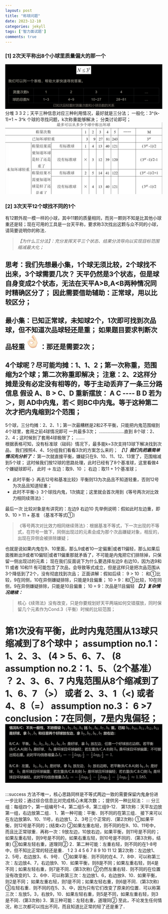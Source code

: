```yaml
---
layout: post
title: "称球问题"
date: 2023-12-10
categories: jekyll
tags: ['智力面试题']
comments: true
---
```


### [1] 2次天平称出8个小球里质量偏大的那一个
![image.png](../images/1701611595824-7444409f-2528-4a5c-b36e-86793e9fa3f8.png)
分堆 3 3 2；天平三种信息对应三种利用情况，最好就是三分法；
一般化：3^(k-1)+1 ~ 3^k 个球的寻找问题，k次称重能够解决；
分类讨论即可；
![image.png](../images/1701613562826-4de6ba8c-5736-4eee-8337-8acc6be3473d.png)
### [2] 3次天平12个球找不同的1个
有12颗外观一模一样的小球，其中11颗的质量相同，而另一颗则不知是比其他小球重还是轻；现在可用的工具是一台天平称，要求称3次找出这颗与众不同的小球，请简要说明你的称法．
> _【为什么三分法】：充分发挥天平三个状态、结果分流导向以实现目标范围缩减最大化；_

思考：我们先想最小集，1个球无须比较，2个球找不出来，3个球需要几次？
天平仍然是3个状态，但是球自身变成2个状态，无法在天平A>B,A<B两种情况同时精确区分了；
因此需要借助辅助：正常球，用以比较区分；
-----------------------------------------------
最小集：已知正常球，未知球2个，1次即可找到次品球，但不知道次品球轻还是重；
如果题目要求判断次品轻重![079C46D9.png](../images/1701612784471-2e418249-23f7-4102-b469-2b0b9cf95940.png)：那还是需要2次；
-----------------------------------------------
4个球呢？尽可能均摊：1、1、2；第一次称重，范围缩为2个球；第二次称重即解决；
注意：2、2这样分摊是没有必定没有相等的，等于主动丢弃了一条三分路信息
假设 A、B > C、D
重新摆放： A C ----  B D 若为＞，则 AD中内鬼，若＜ 则BC中内鬼。等于这种第二次才把内鬼缩到2个范围；
------------------------------------------------
5个球，三分均摊：2、2、1；第一次最糟糕是2和2不平衡，只能把内鬼范围缩到4个球里，套用之前4球情况即可
一共最多3次；
....................直到
8个球：2、2、4；这时候到了套用4球极限了；
.......  
根据表格可知，没有标准球（砝码）情况下，最多能k=3次支持13球下解决找到次品，
我们按照4、4、5分组我们看看3次的方案怎么来的；
_【1】_**_我们先把最简单情况先分析了：_**
第一次就直接平衡，嫌疑只在9、10、11、12、13里了，范围缩减到5个球；
这时候我们按12球的思路处理，此时已经有了8个基准球，这里看做4个嫌疑球即可，
此时 →	左边：取9、10	     ；	 右边：取11 + 1个基准球；

- 此时平衡-》再去12号和基准比较》平衡则13为次品且不知道轻重，否则12号为次品且知道轻重；
- 此时不平衡-》3个球找内鬼，1次搞定；这里就会首次用到《等号两次对比效力相同续筛法》：

最后一次 比较对象是有讲究的：左边9 右边10
先举例说明：假如此时左边重，即 9、10 > 11 + 基准  （基准不等式①）
> 《等号两次对比效力相同继续筛法》：根据基准不等式，下一次出现的不等式，在符号一致下，同侧出现过的元素会成为那个次品嫌疑对象，相反的，出现在异侧会被排除嫌疑；

也就是说如果内鬼在9、10里面，那么9或者10一定偏重|或者11偏轻，那么如果后面推断出9或者10偏轻|或者11偏重那就矛盾了，不可能是内鬼把它们排除掉，只保留一侧出现过的元素；
现在我们反面说下为什么要选择左边9 右边10，因为选9和11 或者 10和11 有可能包含了次品，会导致等式成立，但是这样只是把次品范围从3个降低到了2个，没有彻底找到次品；
正面讲解：假如后续：
 9 > 10 ： 和①比较，9在同侧，10在异侧嫌疑排除，只能是9且偏重；
10 > 9：和①比较，10在同侧，9在异侧嫌疑排除，只能是10且偏重；
10 = 9：次品是11且偏轻
_**【2】复杂情况继续：**_
> 核心《续筛法》没有改变，只是你要规划好天平两端如何交错摆放，同时保留几个元素作为Cond.3（平衡）时候的比较范围；

第1次没有平衡，此时内鬼范围从13球只缩减到了8个球中；
assumption no.1：1、2、3、 (4 >  5、6、7、 (8 
assumption no.2：1、5、（2个基准） ？  2、3、6、7 
内鬼范围从8个缩减到了 1、6、7 （>） 或者 2、3、1（<) 或者 4、8（=）
assumption no.3： 6 >7
conclusion：7在同侧，7是内鬼偏轻；
![image.png](../images/1701620442351-ebccbb49-047b-44bf-98ea-67fe17515ce6.png)
==================================================
:::success
方法不唯一，核心思路同样是不等式两边一致的需要保留内鬼身份进一步比较；通过综合信息比对完成核心末尾次数；；提供另一种比较法：
:::
分三组：每组四个，第一组编号1-4，第二组5-8，第三组9-12．
第1次称：天平左边放第一组，右边放第二组．
1．第一种可能：平衡．则不同的在第三组．
接下来可以在左边放第9、10、11号，右边放1、2、3号三个正常的．(第2次称)
①如果平衡，则12号是不同的；(结束x2)
②如果左重右轻，则不同的在9、10、11号中，而且比正常球重．再称一次：9放左边，10放右边，如果平衡，则11号是不同的；如果左重右轻，则9号是不同的，如果右重左轻，则10号是不同的．(第3次称，结束)
③如果左轻右重，道理同②
2．第二种可能：左重右轻，则不同的在1-8号中，但不知比正常的轻还是重．
1 2 3 4         5  6 7 8              9 10 11 12
第2次称：左边放1、2、5号，右边放3、6、9号．
①如果平衡．则不同的在4、7、8中．可以称第三次：左边放4、7，右边放9、10．如果平衡，则8是不同；如果左重右轻，则4是不同；如果左轻右重，则7是不同．(第3次称)
②仍然左重右轻．则不同的在位置没有改变的1、2、6中．可以称第三次：左边放1、6，右边放9、10．如果平衡，则2是不同； 如果左重右轻，则1是不同；如果左轻右重，则6是不同．(第3次称)
③左轻右重．则不同的在5、3、中，因为只有它们改变了原来的位置．可以称第三次：左放5，3，右放9，10．如果左轻右重，则5是不同，如果左重右轻，则3是不同．(第3次称)
3．第三种可能：左轻右重，道理同②
至此，不论发生任何情况，称三次都可以找出不同，而且知道比正常的轻了还是重了．

